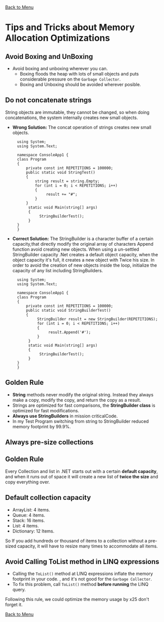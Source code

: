 ﻿[Back to Menu](../Menu.md)

# Tips and Tricks about Memory Allocation Optimizations

## Avoid Boxing and UnBoxing

- Avoid boxing and unboxing wherever you can.
    - Boxing floods the heap with lots of small objects and puts considerable pressure on the `Garbage Collector`.
    - Boxing and Unboxing should be avoided wherever posible.
  

## Do not concatenate strings
String objects are immutable, they cannot be changed, so when doing concatenations, the system internally creates new small objects.

- **Wrong Solution:** The concat operation of strings creates new small objects.

        using System;
        using System.Text;

        namespace ConsoleApp1 {
        class Program
        {
            private const int REPETITIONS = 100000;
            public static void StringTest()
            { 
                string result = string.Empty;
                for (int i = 0; i < REPETITIONS; i++)
                {
                     result += "#";
                }
            }
             static void Main(string[] args)
             {
                  StringBuilderTest();
             }
        }
        }



- **Correct Solution:** The StringBuilder is a character buffer of a certain capacity,that directly modify the original array of characters Append function avoid creating new objects.
When using a un-settled StringBuilder capacity .Net creates a default object capacity, when the object capacity it's full, it creates a new object with Twice his size.
In order to avoid the creation of new objects inside the loop, initialize the capacity of any list including StringBuilders.

        using System;
        using System.Text;

        namespace ConsoleApp1 {
        class Program
        {
            private const int REPETITIONS = 100000;
            public static void StringBuilderTest()
            {
                 StringBuilder result = new StringBuilder(REPETITIONS);
                 for (int i = 0; i < REPETITIONS; i++)
                 {
                      result.Append('#');
                 }
             }
             static void Main(string[] args)
             {
                  StringBuilderTest();
             }
        }
        }

## Golden Rule
- **String** methods never modify the original string. Instead they always make a copy, modify the copy, and return the copy as a result.
- Strings are optimized for fast comparisons, the **StringBuilder class** is optimized for fast modifications.
- **Always use StringBuilders** in mission criticalCode.
- In my Test Program switching from  string to StringBuilder reduced memory footprint by 99.9%.


## Always pre-size collections

## Golden Rule

Every Collection and list in .NET starts out with a certain **default capacity**,
and when it runs out of space it will create a new list of **twice the size** and 
copy everything over.

## Default collection capacity
- ArrayList: 4 items.
- Queue: 4 items.
- Stack: 16 items.
- List: 4 items.
- Dictionary: 12 Items.

So If you add hundreds or thousand of items to a collection without a pre-sized capacity, it will 
have to resize many times to accommodate all items.

## Avoid Calling ToList method in LINQ expressions

- Calling the `ToList()` method at LINQ expressions inflate the memory footprint in your code.
, and it's not good for the `Garbage Collector`.
- To fix this problem, call `ToList()` method **before running** the LINQ query.

Following this rule, we could optimize the memory usage by x25 don't forget it. 


[Back to Menu](../Menu.md)
